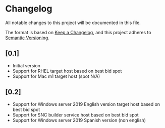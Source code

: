 # Changelog

All notable changes to this project will be documented in this file.

The format is based on [Keep a Changelog](https://keepachangelog.com/en/1.0.0/),
and this project adheres to [Semantic Versioning](https://semver.org/spec/v2.0.0.html).

## [0.1]  

- Initial version
- Support for RHEL target host  based on best bid spot
- Support for Mac m1 target host (spot N/A)

## [0.2]

- Support for Windows server 2019 English version target host based on best bid spot
- Support for SNC builder service host based on best bid spot
- Support for Windows server 2019 Spanish version (non english)
